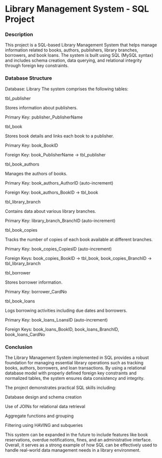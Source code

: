 # Library Management System - SQL Project
### Description
This project is a SQL-based Library Management System that helps manage information related to books, authors, publishers, library branches, borrowers, and book loans. The system is built using SQL (MySQL syntax) and includes schema creation, data querying, and relational integrity through foreign key constraints.

### Database Structure
Database: Library
The system comprises the following tables:

tbl_publisher

Stores information about publishers.

Primary Key: publisher_PublisherName

tbl_book

Stores book details and links each book to a publisher.

Primary Key: book_BookID

Foreign Key: book_PublisherName → tbl_publisher

tbl_book_authors

Manages the authors of books.

Primary Key: book_authors_AuthorID (auto-increment)

Foreign Key: book_authors_BookID → tbl_book

tbl_library_branch

Contains data about various library branches.

Primary Key: library_branch_BranchID (auto-increment)

tbl_book_copies

Tracks the number of copies of each book available at different branches.

Primary Key: book_copies_CopiesID (auto-increment)

Foreign Keys: book_copies_BookID → tbl_book, book_copies_BranchID → tbl_library_branch

tbl_borrower

Stores borrower information.

Primary Key: borrower_CardNo

tbl_book_loans

Logs borrowing activities including due dates and borrowers.

Primary Key: book_loans_LoansID (auto-increment)

Foreign Keys: book_loans_BookID, book_loans_BranchID, book_loans_CardNo


### Conclusion
The Library Management System implemented in SQL provides a robust foundation for managing essential library operations such as tracking books, authors, borrowers, and loan transactions. By using a relational database model with properly defined foreign key constraints and normalized tables, the system ensures data consistency and integrity.

The project demonstrates practical SQL skills including:

Database design and schema creation

Use of JOINs for relational data retrieval

Aggregate functions and grouping

Filtering using HAVING and subqueries

This system can be expanded in the future to include features like book reservations, overdue notifications, fines, and an administrative interface. Overall, it serves as a strong example of how SQL can be effectively used to handle real-world data management needs in a library environment.

